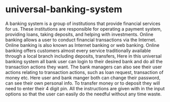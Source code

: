 # universal-banking-system

A banking system is a group of institutions that provide financial services for us. 
These institutions are responsible for operating a payment system, providing loans, taking deposits, and helping with investments. 
Online banking allows a user to conduct financial transactions via the Internet. 
Online banking is also known as Internet banking or web banking. 
Online banking offers customers almost every service traditionally available through a local branch including deposits, transfers, 
Here in this universal banking system all bank user can login to their desired bank and do all the transaction actions they want. 
The bank managers can also see their user actions relating to transaction actions, such as loan request, transaction of money etc. 
Here user and bank manger both can change their password, can see their own personal info. 
To transfer money or to deposit they will need to enter their 4 digit pin. 
All the instructions are given with in the input options so that the user can easily do the needful without any time waste.
